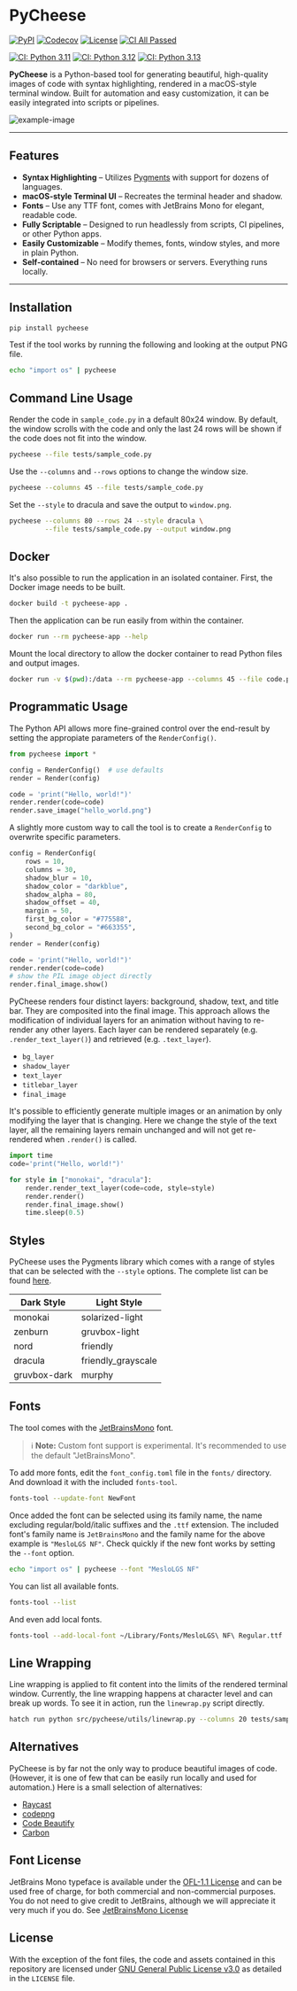# PyCheese

[![PyPI](https://img.shields.io/pypi/v/pycheese?logo=pypi&logoColor=white&label=PyPI&color=7934C5)](https://pypi.org/project/pycheese/)
[![Codecov](https://img.shields.io/codecov/c/github/krautlabs/test?logo=codecov&logoColor=white&label=Coverage&color=5D4ED3)](https://app.codecov.io/gh/krautlabs/test)
[![License](https://img.shields.io/github/license/krautlabs/test?logo=opensourceinitiative&logoColor=white&label=License&color=8A2BE2)](https://github.com/krautlabs/test/blob/main/LICENSE)
[![CI All Passed](https://img.shields.io/github/actions/workflow/status/krautlabs/test/ci.yml?label=CI%20All%20Passed&logo=githubactions&logoColor=white&color=2E8B57)](https://github.com/krautlabs/test/actions/workflows/ci.yml)

[![CI: Python 3.11](https://img.shields.io/github/actions/workflow/status/krautlabs/test/test-python-3.11.yml?logo=githubactions&label=Python%203.11&logoColor=white&color=4169E1)](https://github.com/krautlabs/test/actions/workflows/test-python-3.11.yml)
[![CI: Python 3.12](https://img.shields.io/github/actions/workflow/status/krautlabs/test/test-python-3.12.yml?logo=githubactions&label=Python%203.12&logoColor=white&color=4169E1)](https://github.com/krautlabs/test/actions/workflows/test-python-3.12.yml)
[![CI: Python 3.13](https://img.shields.io/github/actions/workflow/status/krautlabs/test/test-python-3.13.yml?logo=githubactions&label=Python%203.13&logoColor=white&color=4169E1)](https://github.com/krautlabs/test/actions/workflows/test-python-3.13.yml)


**PyCheese** is a Python-based tool for generating beautiful, high-quality images of code with syntax highlighting, rendered in a macOS-style terminal window. Built for automation and easy customization, it can be easily integrated into scripts or pipelines.

![example-image](docs/hero_image.png)

---

## Features

- **Syntax Highlighting** – Utilizes [Pygments](https://pygments.org) with support for dozens of languages.
- **macOS-style Terminal UI** – Recreates the terminal header and shadow.
- **Fonts** – Use any TTF font, comes with JetBrains Mono for elegant, readable code.
- **Fully Scriptable** – Designed to run headlessly from scripts, CI pipelines, or other Python apps.
- **Easily Customizable** – Modify themes, fonts, window styles, and more in plain Python.
- **Self-contained** – No need for browsers or servers. Everything runs locally.

---


## Installation

```bash
pip install pycheese
```

Test if the tool works by running the following and looking at the output PNG file.

```bash
echo "import os" | pycheese
```


## Command Line Usage

Render the code in `sample_code.py` in a default 80x24 window. By default, the window scrolls with the code and only the last 24 rows will be shown if the code does not fit into the window.

```bash
pycheese --file tests/sample_code.py
```

Use the `--columns` and `--rows` options to change the window size.

```bash
pycheese --columns 45 --file tests/sample_code.py
```

Set the `--style` to dracula and save the output to `window.png`.

```bash
pycheese --columns 80 --rows 24 --style dracula \
         --file tests/sample_code.py --output window.png
```


## Docker

It's also possible to run the application in an isolated container. First, the Docker image needs to be built.

```bash
docker build -t pycheese-app .
```

Then the application can be run easily from within the container.

```bash
docker run --rm pycheese-app --help
```

Mount the local directory to allow the docker container to read Python files and output images.

```bash
docker run -v $(pwd):/data --rm pycheese-app --columns 45 --file code.py --output out.png
```


## Programmatic Usage

The Python API allows more fine-grained control over the end-result by setting the appropiate parameters of the `RenderConfig()`.

```python
from pycheese import *

config = RenderConfig()  # use defaults
render = Render(config)

code = 'print("Hello, world!")'
render.render(code=code)
render.save_image("hello_world.png")
```

A slightly more custom way to call the tool is to create a `RenderConfig` to overwrite specific parameters.

```python
config = RenderConfig(
    rows = 10,
    columns = 30,
    shadow_blur = 10,
    shadow_color = "darkblue",
    shadow_alpha = 80,
    shadow_offset = 40,
    margin = 50,
    first_bg_color = "#775588",
    second_bg_color = "#663355",
)
render = Render(config)

code = 'print("Hello, world!")'
render.render(code=code)
# show the PIL image object directly
render.final_image.show()
```

PyCheese renders four distinct layers: background, shadow, text, and title bar. They are composited into the final image. This approach allows the modification of individual layers for an animation without having to re-render any other layers. Each layer can be rendered separately (e.g. `.render_text_layer()`) and retrieved (e.g. `.text_layer`).

- `bg_layer`
- `shadow_layer`
- `text_layer`
- `titlebar_layer`
- `final_image`

It's possible to efficiently generate multiple images or an animation by only modifying the layer that is changing. Here we change the style of the text layer, all the remaining layers remain unchanged and will not get re-rendered when `.render()` is called.

```python
import time
code='print("Hello, world!")'

for style in ["monokai", "dracula"]:
    render.render_text_layer(code=code, style=style)
    render.render()
    render.final_image.show()
    time.sleep(0.5)
```


## Styles

PyCheese uses the Pygments library which comes with a range of styles that can be selected with the `--style` options. The complete list can be found [here](https://pygments.org/styles/).

| Dark Style   | Light Style        |
|--------------|--------------------|
| monokai      | solarized-light    |
| zenburn      | gruvbox-light      |
| nord         | friendly           |
| dracula      | friendly_grayscale |
| gruvbox-dark | murphy             |


## Fonts

The tool comes with the [JetBrainsMono](https://github.com/JetBrains/JetBrainsMono) font. 

> ℹ️ **Note:** Custom font support is experimental. It's recommended to use the default "JetBrainsMono".


To add more fonts, edit the `font_config.toml` file in the `fonts/` directory. And download it with the included `fonts-tool`.

```bash
fonts-tool --update-font NewFont
```


Once added the font can be selected using its family name, the name excluding regular/bold/italic suffixes and the `.ttf` extension. The included font's family name is `JetBrainsMono` and the family name for the above example is `"MesloLGS NF"`. Check quickly if the new font works by setting the `--font` option.

```bash
echo "import os" | pycheese --font "MesloLGS NF"
```


You can list all available fonts.

```bash
fonts-tool --list
```

And even add local fonts.

```bash
fonts-tool --add-local-font ~/Library/Fonts/MesloLGS\ NF\ Regular.ttf
```


## Line Wrapping

Line wrapping is applied to fit content into the limits of the rendered terminal window. Currently, the line wrapping happens at character level and can break up words. To see it in action, run the `linewrap.py` script directly.

```bash
hatch run python src/pycheese/utils/linewrap.py --columns 20 tests/sample_code.py
```


## Alternatives

PyCheese is by far not the only way to produce beautiful images of code. (However, it is one of few that can be easily run locally and used for automation.) Here is a small selection of alternatives:

- [Raycast](https://www.ray.so/)
- [codepng](https://www.codepng.app/)
- [Code Beautify](https://codebeautify.org/)
- [Carbon](https://carbon.now.sh)


## Font License

JetBrains Mono typeface is available under the [OFL-1.1 License](https://github.com/JetBrains/JetBrainsMono/blob/master/OFL.txt) and can be used free of charge, for both commercial and non-commercial purposes. You do not need to give credit to JetBrains, although we will appreciate it very much if you do. See [JetBrainsMono License](https://github.com/JetBrains/JetBrainsMono?tab=readme-ov-file#license)


## License

With the exception of the font files, the code and assets contained in this repository are licensed under [GNU General Public License v3.0](https://www.gnu.org/licenses/gpl-3.0.txt) as detailed in the `LICENSE` file.
